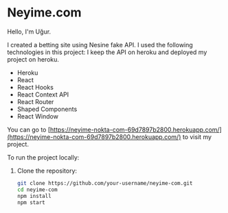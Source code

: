 # Neyime.com

Hello, I'm Uğur.

I created a betting site using Nesine fake API. I used the following technologies in this project:
I keep the API on heroku and deployed my project on heroku.

- Heroku
- React
- React Hooks
- React Context API
- React Router
- Shaped Components
- React Window

You can go to [https://neyime-nokta-com-69d7897b2800.herokuapp.com/](https://neyime-nokta-com-69d7897b2800.herokuapp.com/) to visit my project.

To run the project locally:

1. Clone the repository:

   ```bash
   git clone https://github.com/your-username/neyime-com.git
   cd neyime-com
   npm install
   npm start
   ```
